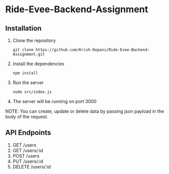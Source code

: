 # Ride-Evee-Backend-Assignment

## Installation

1. Clone the repository
   ```git
   git clone https://github.com/Krish-Depani/Ride-Evee-Backend-Assignment.git
   ```
2. Install the dependencies
   ```node
   npm install
   ```
3. Run the server
   ```node
   node src/index.js
   ```
4. The server will be running on port 3000

NOTE: You can create, update or delete data by passing json payload in the body of the request.

## API Endpoints

1. GET /users
2. GET /users/:id
3. POST /users
4. PUT /users/:id
5. DELETE /users/:id
